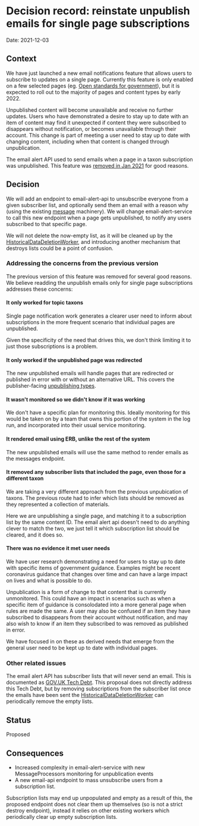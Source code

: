 # Decision record: reinstate unpublish emails for single page subscriptions

Date: 2021-12-03

## Context

We have just launched a new email notifications feature that allows users to subscribe to updates on a single page.
Currently this feature is only enabled on a few selected pages (eg. [Open standards for government][open-standards-for-government]),
but it is expected to roll out to the majority of pages and content types by early 2022.

Unpublished content will become unavailable and receive no further updates. Users who have demonstrated a desire to stay up to date
with an item of content may find it unexpected if content they were subscribed to disappears without notification, or becomes unavailable through their account. This change is part of meeting a user need to stay up to date with changing content, including when that content is changed through unpublication.

The email alert API used to send emails when a page in a taxon subscription was unpublished.
This feature was [removed in Jan 2021][remove-previous-unpublish-emails] for good reasons.

[open-standards-for-government]: https://www.gov.uk/government/publications/open-standards-for-government
[remove-previous-unpublish-emails]: https://github.com/alphagov/email-alert-api/issues/1572

## Decision

We will add an endpoint to email-alert-api to unsubscribe everyone from a given subscriber list, and optionally send them an email with a reason why (using the existing [message](https://github.com/alphagov/email-alert-api/blob/main/docs/adr/adr-004-message-concept.md) machinery).  We will change email-alert-service to call this new endpoint when a page gets unpublished, to notify any users subscribed to that specific page.

We will not delete the now-empty list, as it will be cleaned up by the [HistoricalDataDeletionWorker](https://github.com/alphagov/email-alert-api/blob/main/app/workers/historical_data_deletion_worker.rb), and introducing another mechanism that destroys lists could be a point of confusion.

### Addressing the concerns from the previous version

The previous version of this feature was removed for several good reasons. We believe readding the unpublish emails only for single page subscriptions addresses these concerns:

#### It only worked for topic taxons

Single page notification work generates a clearer user need to inform about subscriptions in the more frequent scenario that individual pages are unpublished.

Given the specificity of the need that drives this, we don't think limiting it to just those subscriptions is a problem.

#### It only worked if the unpublished page was redirected

The new unpublished emails will handle pages that are redirected or published in error with or without an alternative URL. This covers the publisher-facing [unpublishing types][unpublishing-types].

#### It wasn't monitored so we didn't know if it was working

We don't have a specific plan for monitoring this. Ideally monitoring for this would be taken on by a team that owns this portion of the system in the log run, and incorporated into their usual service monitoring.

#### It rendered email using ERB, unlike the rest of the system

The new unpublished emails will use the same method to render emails as the messages endpoint.

#### It removed any subscriber lists that included the page, even those for a different taxon

We are taking a very different approach from the previous unpubication of taxons. The previous route had to infer which lists should be removed as they represented a collection of materials.

Here we are unpublishing a single page, and matching it to a subscription list by the same content ID. The email alert api doesn't need to do anything clever to match the two, we just tell it which subscription list should be cleared, and it does so.

#### There was no evidence it met user needs

We have user research demonstrating a need for users to stay up to date with specific items of government guidance. Examples might be recent coronavirus guidance that changes over time and can have a large impact on lives and what is possible to do.

Unpublication is a form of change to that content that is currently unmonitored. This could have an impact in scenarios such as when a specific item of guidance is consolodated into a more general page when rules are made the same. A user may also be confused if an item they have subscribed to disappears from their account without notification, and may also wish to know if an item they subscribed to was removed as published in error.

We have focused in on these as derived needs that emerge from the general user need to be kept up to date with individual pages.

### Other related issues

The email alert API has subscriber lists that will never send an email. This is documented as [GOV.UK Tech Debt][email-alert-api-dead-lists].
This proposal does not directly address this Tech Debt, but by removing subscriptions from the subscriber list once the emails have been sent the [HistoricalDataDeletionWorker](https://github.com/alphagov/email-alert-api/blob/main/app/workers/historical_data_deletion_worker.rb) can periodically remove the empty lists.

[unpublishing-types]: https://github.com/alphagov/publishing-api/blob/a33292a3002d722a5b5840aaea751ebe10304c28/app/commands/v2/unpublish.rb#L37
[email-alert-api-dead-lists]: https://trello.com/c/PjRE1A0G/200-email-alert-api-has-dead-lists-that-will-never-send-any-email

## Status

Proposed

## Consequences

- Increased complexity in email-alert-service with new MessageProcessors monitoring for unpublication events
- A new email-api endpoint to mass unsubscribe users from a subscription list.

Subscription lists may end up unpopulated and empty as a result of this, the proposed endpoint does not clear them up themselves (so is not a strict destroy endpoint), instead it relies on other existing workers which periodically clear up empty subscription lists.
